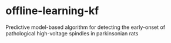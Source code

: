 # offline-learning-kf
Predictive model-based algorithm for detecting the early-onset of pathological high-voltage spindles in parkinsonian rats
